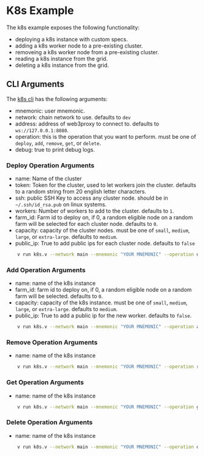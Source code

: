# K8s Example

The k8s example exposes the following functionality:

- deploying a k8s instance with custom specs.
- adding a k8s worker node to a pre-existing cluster.
- removeing a k8s worker node from a pre-existing cluster.
- reading a k8s instance from the grid.
- deleting a k8s instance from the grid.

## CLI Arguments

The [k8s cli](../../../../examples/tfgrid/k8s.v) has the following arguments:

- mnemonic: user mnemonic.
- network: chain network to use. defaults to `dev`
- address: address of web3proxy to connect to. defaults to `ws://127.0.0.1:8080`.
- operation: this is the operation that you want to perform. must be one of `deploy`, `add`, `remove`, `get`, or `delete`.
- debug: true to print debug logs.

### Deploy Operation Arguments

- name: Name of the cluster
- token: Token for the cluster, used to let workers join the cluster. defaults to a random string from 20 english letter characters.
- ssh: public SSH Key to access any cluster node. should be in `~/.ssh/id_rsa.pub` on linux systems.
- workers: Number of workers to add to the cluster. defaults to `1`.
- farm_id: Farm id to deploy on, if 0, a random eligible node on a random farm will be selected for each cluster node. defaults to `0`.
- capacity: capacity of the cluster nodes. must be one of `small`, `medium`, `large`, or `extra-large`. defaults to `medium`.
- public_ip: True to add public ips for each cluster node. defaults to `false`
  
```sh
    v run k8s.v --network main --mnemonic "YOUR MNEMONIC" --operation deploy --name myk8s --capacity small --ssh "YOUR SSH KEY"
```

### Add Operation Arguments

- name: name of the k8s instance
- farm_id: farm id to deploy on, if 0, a random eligible node on a random farm will be selected. defaults to `0`.
- capacity: capacity of the k8s instance. must be one of `small`, `medium`, `large`, or `extra-large`. defaults to `medium`.
- public_ip: True to add a public ip for the new worker. defaults to `false`.

```sh
    v run k8s.v --network main --mnemonic "YOUR MNEMONIC" --operation add --name myk8s --public_ip true --capacity small
```

### Remove Operation Arguments

- name: name of the k8s instance

```sh
    v run k8s.v --network main --mnemonic "YOUR MNEMONIC" --operation remove --name myk8s --worker_name wr123456
```

### Get Operation Arguments

- name: name of the k8s instance

```sh
    v run k8s.v --network main --mnemonic "YOUR MNEMONIC" --operation get --name myk8s
```

### Delete Operation Arguments

- name: name of the k8s instance

```sh
    v run k8s.v --network main --mnemonic "YOUR MNEMONIC" --operation delete --name myk8s
```
